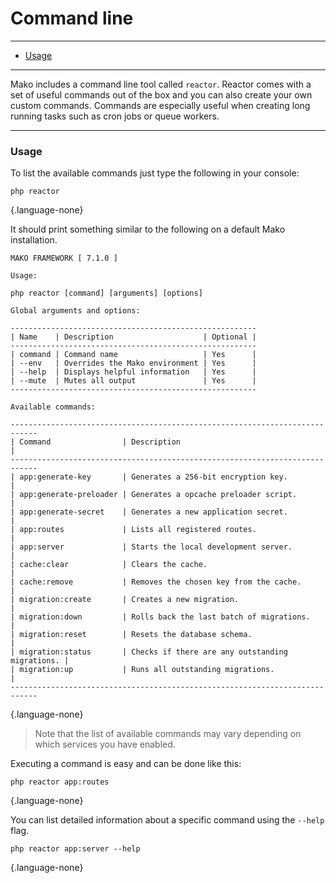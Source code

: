 # Command line

--------------------------------------------------------

* [Usage](#usage)

--------------------------------------------------------

Mako includes a command line tool called `reactor`. Reactor comes with a set of useful commands out of the box and you can also create your own custom commands. Commands are especially useful when creating long running tasks such as cron jobs or queue workers.

--------------------------------------------------------

<a id="usage"></a>

### Usage

To list the available commands just type the following in your console:

```
php reactor
```
{.language-none}

It should print something similar to the following on a default Mako installation.

```
MAKO FRAMEWORK [ 7.1.0 ]

Usage:

php reactor [command] [arguments] [options]

Global arguments and options:

-------------------------------------------------------
| Name    | Description                    | Optional |
-------------------------------------------------------
| command | Command name                   | Yes      |
| --env   | Overrides the Mako environment | Yes      |
| --help  | Displays helpful information   | Yes      |
| --mute  | Mutes all output               | Yes      |
-------------------------------------------------------

Available commands:

----------------------------------------------------------------------------
| Command                | Description                                     |
----------------------------------------------------------------------------
| app:generate-key       | Generates a 256-bit encryption key.             |
| app:generate-preloader | Generates a opcache preloader script.           |
| app:generate-secret    | Generates a new application secret.             |
| app:routes             | Lists all registered routes.                    |
| app:server             | Starts the local development server.            |
| cache:clear            | Clears the cache.                               |
| cache:remove           | Removes the chosen key from the cache.          |
| migration:create       | Creates a new migration.                        |
| migration:down         | Rolls back the last batch of migrations.        |
| migration:reset        | Resets the database schema.                     |
| migration:status       | Checks if there are any outstanding migrations. |
| migration:up           | Runs all outstanding migrations.                |
----------------------------------------------------------------------------
```
{.language-none}

> Note that the list of available commands may vary depending on which services you have enabled.

Executing a command is easy and can be done like this:

```
php reactor app:routes
```
{.language-none}

You can list detailed information about a specific command using the `--help` flag.

```
php reactor app:server --help
```
{.language-none}
